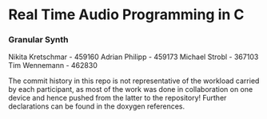 # Real Time Audio Programming in C

### Granular Synth
Nikita Kretschmar - 459160
Adrian Philipp - 459173
Michael Strobl - 367103
Tim Wennemann - 462830 

The commit history in this repo is not representative of the workload carried by each participant, as most of the work was done in collaboration on one device and hence pushed from the latter to the repository! Further declarations can be found in the doxygen references.
